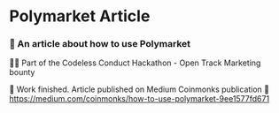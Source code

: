 # Polymarket Article
### 📰 An article about how to use Polymarket

👨‍💻 Part of the Codeless Conduct Hackathon - Open Track Marketing bounty

🏁 Work finished. Article published on Medium Coinmonks publication
🔗 https://medium.com/coinmonks/how-to-use-polymarket-9ee1577fd671
